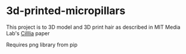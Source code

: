 # 3d-printed-micropillars
This project is to 3D model and 3D print hair as described in MIT Media Lab's
[Cilllia](http://tmg-trackr.media.mit.edu/publishedmedia/Papers/607-Cilllia%20%203D%20Printed%20Micro/Published/PDF) paper

Requires png library from pip
